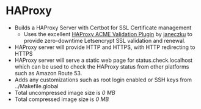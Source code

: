 # HAProxy

- Builds a HAProxy Server with Certbot for SSL Certificate management
  - Uses the excellent <a href="https://github.com/janeczku/haproxy-acme-validation-plugin">HAProxy ACME Validation Plugin</a> by <a href="https://github.com/janeczku">janeczku</a> to provide zero-downtime Letsencrypt SSL validation and renewal.
- HAProxy server will provide HTTP and HTTPS, with HTTP redirecting to HTTPS
- HAProxy server will serve a static web page for status.check.localhost which can be used to check the HAProxy status from other platforms such as Amazon Route 53.
- Adds any customizations such as root login enabled or SSH keys from ../Makefile.global
- Total uncompressed image size is *0 MB*
- Total compressed image size is *0 MB*
